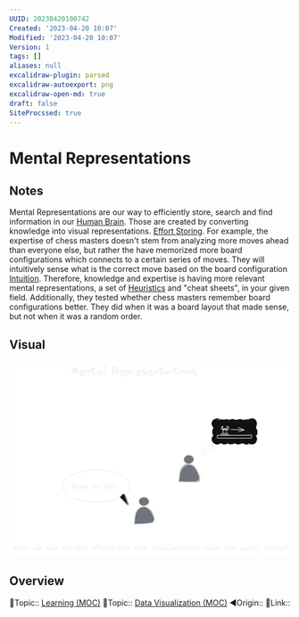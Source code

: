 ```yaml
---
UUID: 20230420100742
Created: '2023-04-20 10:07'
Modified: '2023-04-20 10:07'
Version: 1
tags: []
aliases: null
excalidraw-plugin: parsed
excalidraw-autoexport: png
excalidraw-open-md: true
draft: false
SiteProcssed: true
---
```


# Mental Representations

## Notes

Mental Representations are our way to efficiently store, search and find information in our [Human Brain](/notes/human-brain.md). Those are created by converting knowledge into visual representations. [Effort Storing](/notes/effort-storing.md). For example, the expertise of chess masters doesn't stem from analyzing more moves ahead than everyone else, but rather the have memorized more board configurations which connects to a certain series of moves. They will intuitively sense what is the correct move based on the board configuration [Intuition](/notes/intuition.md).
Therefore, knowledge and expertise is having more relevant mental representations, a set of [Heuristics](/notes/heuristics.md) and "cheat sheets", in your given field.
Additionally, they tested whether chess masters remember board configurations better. They did when it was a board layout that made sense, but not when it was a random order.

## Visual

![Mental Representations.webp](/notes/mental-representations.webp)

## Overview
🔼Topic:: [Learning (MOC)](/mocs/learning-moc.md)
🔼Topic:: [Data Visualization (MOC)](/mocs/data-visualization-moc.md)
◀Origin::
🔗Link:: 
